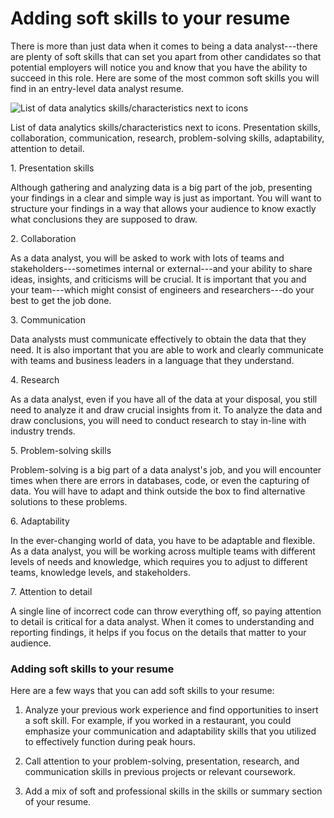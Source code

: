 Adding soft skills to your resume
=================================

There is more than just data when it comes to being a data analyst---there are plenty of soft skills that can set you apart from other candidates so that potential employers will notice you and know that you have the ability to succeed in this role. Here are some of the most common soft skills you will find in an entry-level data analyst resume.

![List of data analytics skills/characteristics next to icons](https://d3c33hcgiwev3.cloudfront.net/imageAssetProxy.v1/PjtlXxgvTl67ZV8YL15eZA_7980b0b8f6314e7ba63c0c997ae808b1_Screen-Shot-2021-01-22-at-6.16.12-PM.png?expiry=1643587200000&hmac=zYndZPmunqRKA_4tLOUcw7E_DBJuBQi7Pv0DX2ZPz48)

List of data analytics skills/characteristics next to icons. Presentation skills, collaboration, communication, research, problem-solving skills, adaptability, attention to detail.

1\. Presentation skills

Although gathering and analyzing data is a big part of the job, presenting your findings in a clear and simple way is just as important. You will want to structure your findings in a way that allows your audience to know exactly what conclusions they are supposed to draw. 

2\. Collaboration 

As a data analyst, you will be asked to work with lots of teams and stakeholders---sometimes internal or external---and your ability to share ideas, insights, and criticisms will be crucial. It is important that you and your team---which might consist of engineers and researchers---do your best to get the job done. 

3\. Communication

Data analysts must communicate effectively to obtain the data that they need. It is also important that you are able to work and clearly communicate with teams and business leaders in a language that they understand. 

4\. Research 

As a data analyst, even if you have all of the data at your disposal, you still need to analyze it and draw crucial insights from it. To analyze the data and draw conclusions, you will need to conduct research to stay in-line with industry trends. 

5\. Problem-solving skills 

Problem-solving is a big part of a data analyst's job, and you will encounter times when there are errors in databases, code, or even the capturing of data. You will have to adapt and think outside the box to find alternative solutions to these problems.

6\. Adaptability 

In the ever-changing world of data, you have to be adaptable and flexible. As a data analyst, you will be working across multiple teams with different levels of needs and knowledge, which requires you to adjust to different teams, knowledge levels, and stakeholders.  

7\. Attention to detail 

A single line of incorrect code can throw everything off, so paying attention to detail is critical for a data analyst. When it comes to understanding and reporting findings, it helps if you focus on the details that matter to your audience. 

### Adding soft skills to your resume

Here are a few ways that you can add soft skills to your resume:

1.  Analyze your previous work experience and find opportunities to insert a soft skill. For example, if you worked in a restaurant, you could emphasize your communication and adaptability skills that you utilized to effectively function during peak hours. 

2.  Call attention to your problem-solving, presentation, research, and communication skills in previous projects or relevant coursework.

3.  Add a mix of soft and professional skills in the skills or summary section of your resume.

